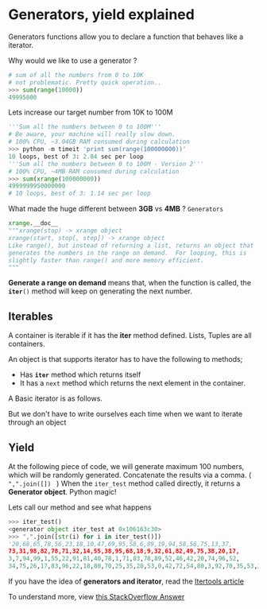 # Generators, yield explained

Generators functions allow you to declare a function that behaves like a iterator.

Why would we like to use a generator ?

```python
# sum of all the numbers from 0 to 10K
# not problematic. Pretty quick operation..
>>> sum(range(10000))
49995000
```
Lets increase our target number from 10K to 100M

```python
'''Sum all the numbers between 0 to 100M'''
# Be aware, your machine will really slow down.
# 100% CPU, ~3.04GB RAM consumed during calculation
>>> python -m timeit 'print sum(range(100000000))'
10 loops, best of 3: 2.84 sec per loop
'''Sum all the numbers between 0 to 100M - Version 2'''
# 100% CPU, ~4MB RAM consumed during calculation
>>> sum(xrange(100000000))
4999999950000000
# 10 loops, best of 3: 1.14 sec per loop
```

What made the huge different between **3GB** vs **4MB** ? ```Generators```


```python
xrange.__doc__
"""xrange(stop) -> xrange object
xrange(start, stop[, step]) -> xrange object
Like range(), but instead of returning a list, returns an object that
generates the numbers in the range on demand.  For looping, this is
slightly faster than range() and more memory efficient.
"""
```

**Generate a range on demand** means that, when the function is called, the <code>__iter__()</code> method
will keep on generating the next number.

Iterables
-------------------

A container is iterable if it has the __iter__ method defined. Lists, Tuples are all containers.

An object is that supports iterator has to have the following to methods;

- Has <code>__iter__</code> method which returns itself
- It has a <code>next</code> method which returns the next element in the container.

A Basic iterator is as follows.

<script src="https://gist.github.com/spil-bahadir/6008139.js"></script>

But we don't have to write ourselves each time when we want to iterate through an object

Yield
----------------

At the following piece of code, we will generate maximum 100 numbers, which will be randomly generated.
Concatenate the results via a comma. ( <code> ",".join([]) </code> )
When the <code>iter_test</code> method called directly, it returns a **Generator object**. Python magic!

<script src="https://gist.github.com/spil-bahadir/6007597.js"></script>

Lets call our method and see what happens
```python
>>> iter_test()
<generator object iter_test at 0x106163c30>
>>> ",".join([str(i) for i in iter_test()])
'20,68,65,78,56,23,18,10,47,69,95,58,6,89,19,94,58,56,75,13,37,
73,31,98,82,78,71,32,14,55,38,95,68,18,9,32,61,82,49,75,38,20,17,
3,7,94,99,1,55,22,91,81,40,78,1,71,83,78,89,52,46,42,20,74,96,52,
34,75,26,17,83,96,22,18,80,70,25,35,20,53,0,42,72,54,80,3,92,70,35,53,31,76,41,68,66,23,35,8,20,89'
```

If you have the idea of **generators and iterator**, read the [Itertools article](http://pythonarticles.com/itertools.html)

To understand more, view [this StackOverflow Answer](http://stackoverflow.com/questions/231767/the-python-yield-keyword-explained)